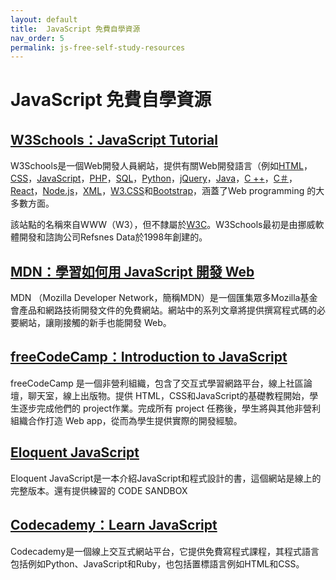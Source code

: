 ```yaml
---
layout: default
title:  JavaScript 免費自學資源
nav_order: 5
permalink: js-free-self-study-resources
---
```

# JavaScript 免費自學資源

## [W3Schools：JavaScript Tutorial](https://www.w3schools.com/js/default.asp)

W3Schools是一個Web開發人員網站，提供有關Web開發語言（例如[HTML](https://www.w3schools.com/html/default.asp)，[CSS](https://www.w3schools.com/css/default.asp)，[JavaScript](https://www.w3schools.com/js/default.asp)，[PHP](https://www.w3schools.com/php/default.asp)，[SQL](https://www.w3schools.com/sql/default.asp)，[Python](https://www.w3schools.com/python/default.asp)，[jQuery](https://www.w3schools.com/jquery/default.asp)，[Java](https://www.w3schools.com/java/default.asp)，[C ++](https://www.w3schools.com/cpp/default.asp)，[C＃](https://www.w3schools.com/cs/default.asp)，[React](https://www.w3schools.com/react/default.asp)，[Node.js](https://www.w3schools.com/nodejs/default.asp)，[XML](https://www.w3schools.com/xml/default.asp)，[W3.CSS](https://www.w3schools.com/w3css/default.asp)和[Bootstrap](https://www.w3schools.com/bootstrap/default.asp)，涵蓋了Web programming 的大多數方面。

該站點的名稱來自WWW（W3），但不隸屬於[W3C](https://www.w3.org/)。W3Schools最初是由挪威軟體開發和諮詢公司Refsnes Data於1998年創建的。

## [MDN：學習如何用 JavaScript 開發 Web](https://developer.mozilla.org/zh-TW/docs/Learn/JavaScript)

MDN （Mozilla Developer Network，簡稱MDN）是一個匯集眾多Mozilla基金會產品和網路技術開發文件的免費網站。網站中的系列文章將提供撰寫程式碼的必要網站，讓剛接觸的新手也能開發 Web。

## [freeCodeCamp：Introduction to JavaScript](https://www.freecodecamp.org/learn/javascript-algorithms-and-data-structures/basic-javascript/)

freeCodeCamp 是一個非營利組織，包含了交互式學習網路平台，線上社區論壇，聊天室，線上出版物。提供 HTML，CSS和JavaScript的基礎教程開始，學生逐步完成他們的 project作業。完成所有 project 任務後，學生將與其他非營利組織合作打造 Web app，從而為學生提供實際的開發經驗。

## [Eloquent JavaScript](https://eloquentjavascript.net/)

Eloquent JavaScript是一本介紹JavaScript和程式設計的書，這個網站是線上的完整版本。還有提供練習的 CODE SANDBOX

## [Codecademy：Learn JavaScript](https://www.codecademy.com/)

Codecademy是一個線上交互式網站平台，它提供免費寫程式課程，其程式語言包括例如Python、JavaScript和Ruby，也包括置標語言例如HTML和CSS。
